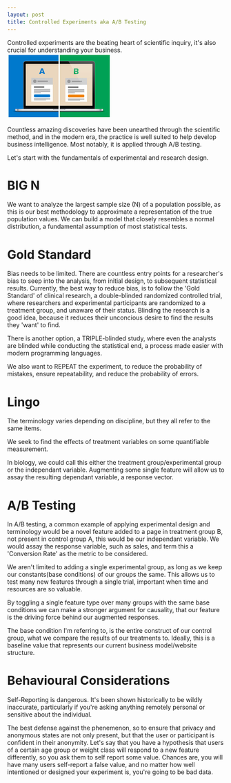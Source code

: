 ```yaml
---
layout: post
title: Controlled Experiments aka A/B Testing
---
```



Controlled experiments are the beating heart of scientific inquiry, it's also crucial for understanding your business.
<img src="/Images/ABTest.jpg" class="inline"/><br>

Countless amazing discoveries have been unearthed through the scientific method, and in the modern era, 
the practice is well suited to help develop business intelligence. Most notably, it is applied through A/B testing.

Let's start with the fundamentals of experimental and research design.

# BIG N

We want to analyze the largest sample size (N) of a population possible, as this is our best methodology to approximate a 
representation of the true population values. We can build a model that closely resembles a normal distribution, 
a fundamental assumption of most statistical tests. 

# Gold Standard

Bias needs to be limited. There are countless entry points for a researcher's bias to seep into the analysis, 
from initial design, to subsequent statistical results. Currently, the best way to reduce bias, is to follow the 
'Gold Standard' of clinical research, a double-blinded randomized controlled trial, where researchers and experimental 
participants are randomized to a treatment group, and unaware of their status. Blinding the research is a good idea, 
because it reduces their unconcious desire to find the results they 'want' to find. 

There is another option, a TRIPLE-blinded study, where even the analysts are blinded while conducting the statistical end, 
a process made easier with modern programming languages. 

We also want to REPEAT the experiment, to reduce the probability of mistakes, ensure repeatability, 
and reduce the probability of errors.

# Lingo

The terminology varies depending on discipline, but they all refer to the same items. 

We seek to find the effects of treatment variables on some quantifiable measurement. 

In biology, we could call this either the treatment group/experimental group or the independant variable. 
Augmenting some single feature will allow us to assay the resulting dependant variable, a response vector.

# A/B Testing

In A/B testing, a common example of applying experimental design and terminology would be a novel feature added to 
a page in treatment group B, not present in control group A, this would be our independant variable. We would assay 
the response variable, such as sales, and term this a 'Conversion Rate' as the metric to be considered. 

We aren't limited to adding a single experimental group, as long as we keep our constants(base conditions) of 
our groups the same. This allows us to test many new features through a single trial, important when time and 
resources are so valuable.

By toggling a single feature type over many groups with the same base conditions we can make a stronger argument 
for causality, that our feature is the driving force behind our augmented responses.

The base condition I'm referring to, is the entire construct of our control group, what we compare the results 
of our treatments to. Ideally, this is a baseline value that represents our current business model/website structure.

# Behavioural Considerations

Self-Reporting is dangerous. It's been shown historically to be wildly inaccurate, particularly if you're asking anything
remotely personal or sensitive about the individual.

The best defense against the phenemenon, so to ensure that privacy and anonymous states are not only present, but that the
user or participant is confident in their anonymity. Let's say that you have a hypothesis that users of a certain age group
or weight class will respond to a new feature differently, so you ask them to self report some value. Chances are, you will
have many users self-report a false value, and no matter how well intentioned or designed your experiment is, you're going 
to be bad data.
